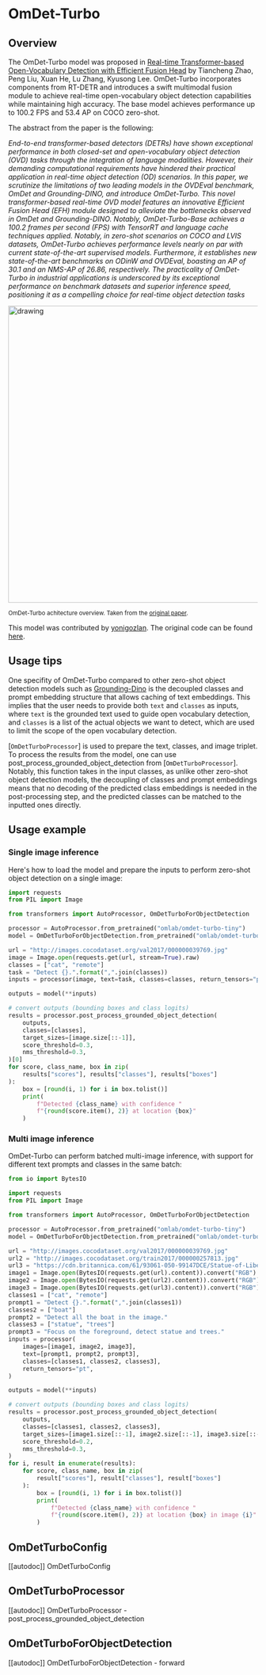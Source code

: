 <!--Copyright 2024 The HuggingFace Team. All rights reserved.

Licensed under the Apache License, Version 2.0 (the "License"); you may not use this file except in compliance with
the License. You may obtain a copy of the License at

http://www.apache.org/licenses/LICENSE-2.0

Unless required by applicable law or agreed to in writing, software distributed under the License is distributed on
an "AS IS" BASIS, WITHOUT WARRANTIES OR CONDITIONS OF ANY KIND, either express or implied. See the License for the
specific language governing permissions and limitations under the License.

⚠️ Note that this file is in Markdown but contain specific syntax for our doc-builder (similar to MDX) that may not be
rendered properly in your Markdown viewer.

-->

# OmDet-Turbo

## Overview

The OmDet-Turbo model was proposed in [Real-time Transformer-based Open-Vocabulary Detection with Efficient Fusion Head](https://arxiv.org/abs/2403.06892) by Tiancheng Zhao, Peng Liu, Xuan He, Lu Zhang, Kyusong Lee. OmDet-Turbo incorporates components from RT-DETR and introduces a swift multimodal fusion module to achieve real-time open-vocabulary object detection capabilities while maintaining high accuracy. The base model achieves performance up to 100.2 FPS and 53.4 AP on COCO zero-shot.

The abstract from the paper is the following:

*End-to-end transformer-based detectors (DETRs) have shown exceptional performance in both closed-set and open-vocabulary object detection (OVD) tasks through the integration of language modalities. However, their demanding computational requirements have hindered their practical application in real-time object detection (OD) scenarios. In this paper, we scrutinize the limitations of two leading models in the OVDEval benchmark, OmDet and Grounding-DINO, and introduce OmDet-Turbo. This novel transformer-based real-time OVD model features an innovative Efficient Fusion Head (EFH) module designed to alleviate the bottlenecks observed in OmDet and Grounding-DINO. Notably, OmDet-Turbo-Base achieves a 100.2 frames per second (FPS) with TensorRT and language cache techniques applied. Notably, in zero-shot scenarios on COCO and LVIS datasets, OmDet-Turbo achieves performance levels nearly on par with current state-of-the-art supervised models. Furthermore, it establishes new state-of-the-art benchmarks on ODinW and OVDEval, boasting an AP of 30.1 and an NMS-AP of 26.86, respectively. The practicality of OmDet-Turbo in industrial applications is underscored by its exceptional performance on benchmark datasets and superior inference speed, positioning it as a compelling choice for real-time object detection tasks*

<img src="https://huggingface.co/datasets/huggingface/documentation-images/resolve/main/transformers/model_doc/omdet_turbo_architecture.jpeg" alt="drawing" width="600"/>

<small> OmDet-Turbo achitecture overview. Taken from the <a href="https://arxiv.org/abs/2403.06892">original paper</a>. </small>

This model was contributed by [yonigozlan](https://huggingface.co/yonigozlan).
The original code can be found [here](https://github.com/om-ai-lab/OmDet).

## Usage tips

One specifity of OmDet-Turbo compared to other zero-shot object detection models such as [Grounding-Dino](grounding-dino) is the decoupled classes and prompt embedding structure that allows caching of text embeddings. This implies that the user needs to provide both `text` and `classes` as inputs, where `text` is the grounded text used to guide open vocabulary detection, and `classes` is a list of the actual objects we want to detect, which are used to limit the scope of the open vocabulary detection.

[`OmDetTurboProcessor`] is used to prepare the text, classes, and image triplet. To process the results from the model, one can use post_process_grounded_object_detection from [`OmDetTurboProcessor`]. Notably, this function takes in the input classes, as unlike other zero-shot object detection models, the decoupling of classes and prompt embeddings means that no decoding of the predicted class embeddings is needed in the post-processing step, and the predicted classes can be matched to the inputted ones directly.

## Usage example

### Single image inference

Here's how to load the model and prepare the inputs to perform zero-shot object detection on a single image:

```python
import requests
from PIL import Image

from transformers import AutoProcessor, OmDetTurboForObjectDetection

processor = AutoProcessor.from_pretrained("omlab/omdet-turbo-tiny")
model = OmDetTurboForObjectDetection.from_pretrained("omlab/omdet-turbo-tiny")

url = "http://images.cocodataset.org/val2017/000000039769.jpg"
image = Image.open(requests.get(url, stream=True).raw)
classes = ["cat", "remote"]
task = "Detect {}.".format(",".join(classes))
inputs = processor(image, text=task, classes=classes, return_tensors="pt")

outputs = model(**inputs)

# convert outputs (bounding boxes and class logits)
results = processor.post_process_grounded_object_detection(
    outputs,
    classes=[classes],
    target_sizes=[image.size[::-1]],
    score_threshold=0.3,
    nms_threshold=0.3,
)[0]
for score, class_name, box in zip(
    results["scores"], results["classes"], results["boxes"]
):
    box = [round(i, 1) for i in box.tolist()]
    print(
        f"Detected {class_name} with confidence "
        f"{round(score.item(), 2)} at location {box}"
    )
```

### Multi image inference

OmDet-Turbo can perform batched multi-image inference, with support for different text prompts and classes in the same batch:

```python
from io import BytesIO

import requests
from PIL import Image

from transformers import AutoProcessor, OmDetTurboForObjectDetection

processor = AutoProcessor.from_pretrained("omlab/omdet-turbo-tiny")
model = OmDetTurboForObjectDetection.from_pretrained("omlab/omdet-turbo-tiny")

url = "http://images.cocodataset.org/val2017/000000039769.jpg"
url2 = "http://images.cocodataset.org/train2017/000000257813.jpg"
url3 = "https://cdn.britannica.com/61/93061-050-99147DCE/Statue-of-Liberty-Island-New-York-Bay.jpg"
image1 = Image.open(BytesIO(requests.get(url).content)).convert("RGB")
image2 = Image.open(BytesIO(requests.get(url2).content)).convert("RGB")
image3 = Image.open(BytesIO(requests.get(url3).content)).convert("RGB")
classes1 = ["cat", "remote"]
prompt1 = "Detect {}.".format(",".join(classes1))
classes2 = ["boat"]
prompt2 = "Detect all the boat in the image."
classes3 = ["statue", "trees"]
prompt3 = "Focus on the foreground, detect statue and trees."
inputs = processor(
    images=[image1, image2, image3],
    text=[prompt1, prompt2, prompt3],
    classes=[classes1, classes2, classes3],
    return_tensors="pt",
)

outputs = model(**inputs)

# convert outputs (bounding boxes and class logits)
results = processor.post_process_grounded_object_detection(
    outputs,
    classes=[classes1, classes2, classes3],
    target_sizes=[image1.size[::-1], image2.size[::-1], image3.size[::-1]],
    score_threshold=0.2,
    nms_threshold=0.3,
)
for i, result in enumerate(results):
    for score, class_name, box in zip(
        result["scores"], result["classes"], result["boxes"]
    ):
        box = [round(i, 1) for i in box.tolist()]
        print(
            f"Detected {class_name} with confidence "
            f"{round(score.item(), 2)} at location {box} in image {i}"
        )

```

## OmDetTurboConfig

[[autodoc]] OmDetTurboConfig

## OmDetTurboProcessor

[[autodoc]] OmDetTurboProcessor
    - post_process_grounded_object_detection

## OmDetTurboForObjectDetection

[[autodoc]] OmDetTurboForObjectDetection
    - forward
